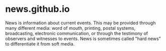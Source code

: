 # news.github.io
News is information about current events. This may be provided through many different media: word of mouth, printing, postal systems, broadcasting, electronic communication, or through the testimony of observers and witnesses to events. News is sometimes called "hard news" to differentiate it from soft media.

